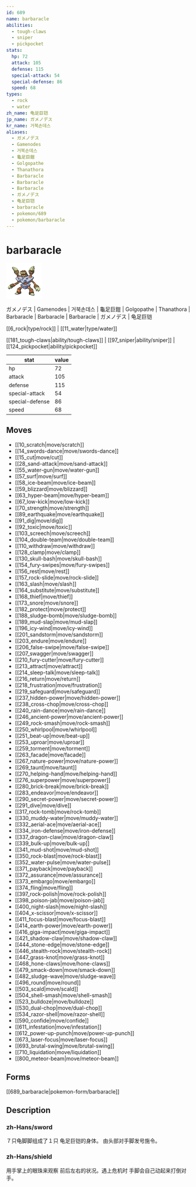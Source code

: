 ```yaml
---
id: 689
name: barbaracle
abilities:
  - tough-claws
  - sniper
  - pickpocket
stats:
  hp: 72
  attack: 105
  defense: 115
  special-attack: 54
  special-defense: 86
  speed: 68
types:
  - rock
  - water
zh_name: 龟足巨铠
jp_name: ガメノデス
kr_name: 거북손데스
aliases:
  - ガメノデス
  - Gamenodes
  - 거북손데스
  - 龜足巨鎧
  - Golgopathe
  - Thanathora
  - Barbaracle
  - Barbaracle
  - Barbaracle
  - ガメノデス
  - 龟足巨铠
  - barbaracle
  - pokemon/689
  - pokemon/barbaracle
---
```

# barbaracle

![](https://raw.githubusercontent.com/PokeAPI/sprites/master/sprites/pokemon/689.png)

ガメノデス | Gamenodes | 거북손데스 | 龜足巨鎧 | Golgopathe | Thanathora | Barbaracle | Barbaracle | Barbaracle | ガメノデス | 龟足巨铠

[[6_rock|type/rock]] | [[11_water|type/water]]

[[181_tough-claws|ability/tough-claws]] | [[97_sniper|ability/sniper]] | [[124_pickpocket|ability/pickpocket]]

|stat|value|
|---|---|
|hp|72|
|attack|105|
|defense|115|
|special-attack|54|
|special-defense|86|
|speed|68|


## Moves

- [[10_scratch|move/scratch]]
- [[14_swords-dance|move/swords-dance]]
- [[15_cut|move/cut]]
- [[28_sand-attack|move/sand-attack]]
- [[55_water-gun|move/water-gun]]
- [[57_surf|move/surf]]
- [[58_ice-beam|move/ice-beam]]
- [[59_blizzard|move/blizzard]]
- [[63_hyper-beam|move/hyper-beam]]
- [[67_low-kick|move/low-kick]]
- [[70_strength|move/strength]]
- [[89_earthquake|move/earthquake]]
- [[91_dig|move/dig]]
- [[92_toxic|move/toxic]]
- [[103_screech|move/screech]]
- [[104_double-team|move/double-team]]
- [[110_withdraw|move/withdraw]]
- [[128_clamp|move/clamp]]
- [[130_skull-bash|move/skull-bash]]
- [[154_fury-swipes|move/fury-swipes]]
- [[156_rest|move/rest]]
- [[157_rock-slide|move/rock-slide]]
- [[163_slash|move/slash]]
- [[164_substitute|move/substitute]]
- [[168_thief|move/thief]]
- [[173_snore|move/snore]]
- [[182_protect|move/protect]]
- [[188_sludge-bomb|move/sludge-bomb]]
- [[189_mud-slap|move/mud-slap]]
- [[196_icy-wind|move/icy-wind]]
- [[201_sandstorm|move/sandstorm]]
- [[203_endure|move/endure]]
- [[206_false-swipe|move/false-swipe]]
- [[207_swagger|move/swagger]]
- [[210_fury-cutter|move/fury-cutter]]
- [[213_attract|move/attract]]
- [[214_sleep-talk|move/sleep-talk]]
- [[216_return|move/return]]
- [[218_frustration|move/frustration]]
- [[219_safeguard|move/safeguard]]
- [[237_hidden-power|move/hidden-power]]
- [[238_cross-chop|move/cross-chop]]
- [[240_rain-dance|move/rain-dance]]
- [[246_ancient-power|move/ancient-power]]
- [[249_rock-smash|move/rock-smash]]
- [[250_whirlpool|move/whirlpool]]
- [[251_beat-up|move/beat-up]]
- [[253_uproar|move/uproar]]
- [[259_torment|move/torment]]
- [[263_facade|move/facade]]
- [[267_nature-power|move/nature-power]]
- [[269_taunt|move/taunt]]
- [[270_helping-hand|move/helping-hand]]
- [[276_superpower|move/superpower]]
- [[280_brick-break|move/brick-break]]
- [[283_endeavor|move/endeavor]]
- [[290_secret-power|move/secret-power]]
- [[291_dive|move/dive]]
- [[317_rock-tomb|move/rock-tomb]]
- [[330_muddy-water|move/muddy-water]]
- [[332_aerial-ace|move/aerial-ace]]
- [[334_iron-defense|move/iron-defense]]
- [[337_dragon-claw|move/dragon-claw]]
- [[339_bulk-up|move/bulk-up]]
- [[341_mud-shot|move/mud-shot]]
- [[350_rock-blast|move/rock-blast]]
- [[352_water-pulse|move/water-pulse]]
- [[371_payback|move/payback]]
- [[372_assurance|move/assurance]]
- [[373_embargo|move/embargo]]
- [[374_fling|move/fling]]
- [[397_rock-polish|move/rock-polish]]
- [[398_poison-jab|move/poison-jab]]
- [[400_night-slash|move/night-slash]]
- [[404_x-scissor|move/x-scissor]]
- [[411_focus-blast|move/focus-blast]]
- [[414_earth-power|move/earth-power]]
- [[416_giga-impact|move/giga-impact]]
- [[421_shadow-claw|move/shadow-claw]]
- [[444_stone-edge|move/stone-edge]]
- [[446_stealth-rock|move/stealth-rock]]
- [[447_grass-knot|move/grass-knot]]
- [[468_hone-claws|move/hone-claws]]
- [[479_smack-down|move/smack-down]]
- [[482_sludge-wave|move/sludge-wave]]
- [[496_round|move/round]]
- [[503_scald|move/scald]]
- [[504_shell-smash|move/shell-smash]]
- [[523_bulldoze|move/bulldoze]]
- [[530_dual-chop|move/dual-chop]]
- [[534_razor-shell|move/razor-shell]]
- [[590_confide|move/confide]]
- [[611_infestation|move/infestation]]
- [[612_power-up-punch|move/power-up-punch]]
- [[673_laser-focus|move/laser-focus]]
- [[693_brutal-swing|move/brutal-swing]]
- [[710_liquidation|move/liquidation]]
- [[800_meteor-beam|move/meteor-beam]]

## Forms



[[689_barbaracle|pokemon-form/barbaracle]]

## Description

### zh-Hans/sword

７只龟脚脚组成了１只
龟足巨铠的身体。
由头部对手脚发号施令。

### zh-Hans/shield

用手掌上的眼珠来观察
前后左右的状况。遇上危机时
手脚会自己动起来打倒对手。

